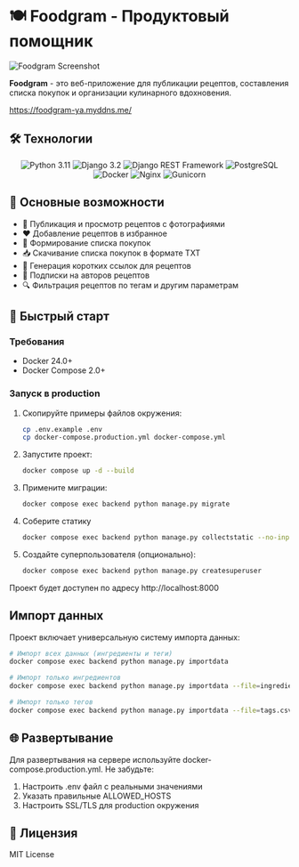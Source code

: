 # 🍽️ Foodgram - Продуктовый помощник

![Foodgram Screenshot](https://i.imgur.com/FcmUX5c.png)

**Foodgram** - это веб-приложение для публикации рецептов, составления списка покупок и организации кулинарного вдохновения.

https://foodgram-ya.myddns.me/

## 🛠 Технологии

<div align="center">
  <img src="https://img.shields.io/badge/Python-3.11-3776AB?logo=python&logoColor=white" alt="Python 3.11" />
  <img src="https://img.shields.io/badge/Django-3.2-092E20?logo=django&logoColor=white" alt="Django 3.2" />
  <img src="https://img.shields.io/badge/DRF-3.13.1-9A1F1A?logo=django&logoColor=white" alt="Django REST Framework" />
  <img src="https://img.shields.io/badge/PostgreSQL-13-4169E1?logo=postgresql&logoColor=white" alt="PostgreSQL" />
  <img src="https://img.shields.io/badge/Docker-24.0-2496ED?logo=docker&logoColor=white" alt="Docker" />
  <img src="https://img.shields.io/badge/Nginx-1.25-009639?logo=nginx&logoColor=white" alt="Nginx" />
  <img src="https://img.shields.io/badge/Gunicorn-23.0.0-499848?logo=gunicorn&logoColor=white" alt="Gunicorn" />
</div>

## 🌟 Основные возможности

- 📖 Публикация и просмотр рецептов с фотографиями
- ❤️ Добавление рецептов в избранное
- 🛒 Формирование списка покупок
- 📥 Скачивание списка покупок в формате TXT
- 🔗 Генерация коротких ссылок для рецептов
- 👥 Подписки на авторов рецептов
- 🔍 Фильтрация рецептов по тегам и другим параметрам

## 🚀 Быстрый старт

### Требования

- Docker 24.0+
- Docker Compose 2.0+

### Запуск в production

1. Скопируйте примеры файлов окружения:
   ```bash
   cp .env.example .env
   cp docker-compose.production.yml docker-compose.yml
   ```
2. Запустите проект:
    ```bash
    docker compose up -d --build
    ```
3. Примените миграции:
    ```bash
    docker compose exec backend python manage.py migrate
    ```
4. Соберите статику
    ```bash
    docker compose exec backend python manage.py collectstatic --no-input
    ```
5. Создайте суперпользователя (опционально):
    ```bash
    docker compose exec backend python manage.py createsuperuser
    ```

Проект будет доступен по адресу http://localhost:8000

## Импорт данных 

Проект включает универсальную систему импорта данных:
```bash
# Импорт всех данных (ингредиенты и теги)
docker compose exec backend python manage.py importdata

# Импорт только ингредиентов
docker compose exec backend python manage.py importdata --file=ingredients.json

# Импорт только тегов
docker compose exec backend python manage.py importdata --file=tags.csv
```

## 🌐 Развертывание 

Для развертывания на сервере используйте docker-compose.production.yml. Не забудьте:

1. Настроить .env файл с реальными значениями
2. Указать правильные ALLOWED_HOSTS
3. Настроить SSL/TLS для production окружения

## 📄 Лицензия

MIT License


